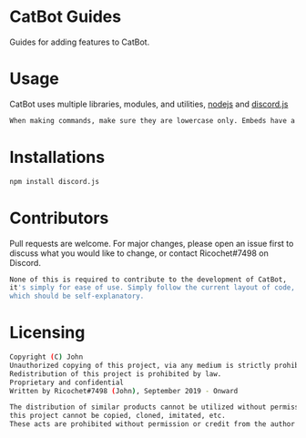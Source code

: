 # CatBot Guides
Guides for adding features to CatBot.

# Usage
CatBot uses multiple libraries, modules, and utilities, [nodejs](https://nodejs.org/en/) and [discord.js](https://discord.js.org/#/)
```bash
When making commands, make sure they are lowercase only. Embeds have a 1024 char limit, make use of pages if neccessary
```

# Installations
```bash
npm install discord.js
```

# Contributors
Pull requests are welcome. For major changes, please open an issue first to discuss what you would like to change, or contact Ricochet#7498 on Discord.

```bash
None of this is required to contribute to the development of CatBot, 
it's simply for ease of use. Simply follow the current layout of code, 
which should be self-explanatory. 
```

# Licensing
```bash
Copyright (C) John
Unauthorized copying of this project, via any medium is strictly prohibited
Redistribution of this project is prohibited by law.
Proprietary and confidential
Written by Ricochet#7498 (John), September 2019 - Onward

The distribution of similar products cannot be utilized without permission from Ricochet#7498, 
this project cannot be copied, cloned, imitated, etc. 
These acts are prohibited without permission or credit from the author (Ricochet#7498).
```

